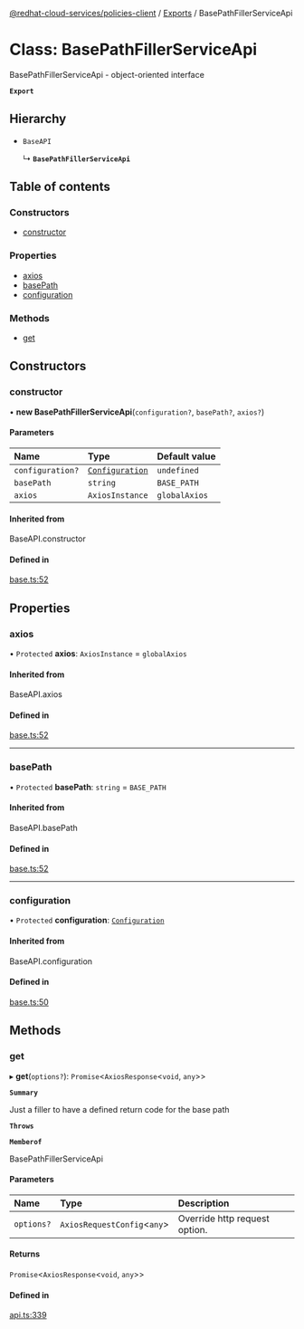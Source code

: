 [@redhat-cloud-services/policies-client](../README.md) / [Exports](../modules.md) / BasePathFillerServiceApi

# Class: BasePathFillerServiceApi

BasePathFillerServiceApi - object-oriented interface

**`Export`**

## Hierarchy

- `BaseAPI`

  ↳ **`BasePathFillerServiceApi`**

## Table of contents

### Constructors

- [constructor](BasePathFillerServiceApi.md#constructor)

### Properties

- [axios](BasePathFillerServiceApi.md#axios)
- [basePath](BasePathFillerServiceApi.md#basepath)
- [configuration](BasePathFillerServiceApi.md#configuration)

### Methods

- [get](BasePathFillerServiceApi.md#get)

## Constructors

### constructor

• **new BasePathFillerServiceApi**(`configuration?`, `basePath?`, `axios?`)

#### Parameters

| Name | Type | Default value |
| :------ | :------ | :------ |
| `configuration?` | [`Configuration`](Configuration.md) | `undefined` |
| `basePath` | `string` | `BASE_PATH` |
| `axios` | `AxiosInstance` | `globalAxios` |

#### Inherited from

BaseAPI.constructor

#### Defined in

[base.ts:52](https://github.com/mkholjuraev/javascript-clients/blob/master/packages/policies/base.ts#L52)

## Properties

### axios

• `Protected` **axios**: `AxiosInstance` = `globalAxios`

#### Inherited from

BaseAPI.axios

#### Defined in

[base.ts:52](https://github.com/mkholjuraev/javascript-clients/blob/master/packages/policies/base.ts#L52)

___

### basePath

• `Protected` **basePath**: `string` = `BASE_PATH`

#### Inherited from

BaseAPI.basePath

#### Defined in

[base.ts:52](https://github.com/mkholjuraev/javascript-clients/blob/master/packages/policies/base.ts#L52)

___

### configuration

• `Protected` **configuration**: [`Configuration`](Configuration.md)

#### Inherited from

BaseAPI.configuration

#### Defined in

[base.ts:50](https://github.com/mkholjuraev/javascript-clients/blob/master/packages/policies/base.ts#L50)

## Methods

### get

▸ **get**(`options?`): `Promise`<`AxiosResponse`<`void`, `any`\>\>

**`Summary`**

Just a filler to have a defined return code for the base path

**`Throws`**

**`Memberof`**

BasePathFillerServiceApi

#### Parameters

| Name | Type | Description |
| :------ | :------ | :------ |
| `options?` | `AxiosRequestConfig`<`any`\> | Override http request option. |

#### Returns

`Promise`<`AxiosResponse`<`void`, `any`\>\>

#### Defined in

[api.ts:339](https://github.com/mkholjuraev/javascript-clients/blob/master/packages/policies/api.ts#L339)
